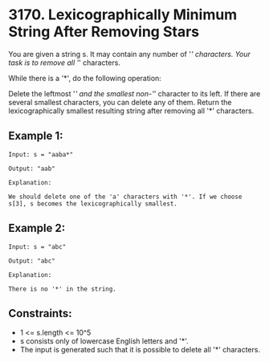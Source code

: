 # 3170. Lexicographically Minimum String After Removing Stars

You are given a string s. It may contain any number of '_' characters. Your task is to remove all '_' characters.

While there is a '\*', do the following operation:

Delete the leftmost '_' and the smallest non-'_' character to its left. If there are several smallest characters, you can delete any of them.
Return the lexicographically smallest resulting string after removing all '\*' characters.

## Example 1:

```
Input: s = "aaba*"

Output: "aab"

Explanation:

We should delete one of the 'a' characters with '*'. If we choose s[3], s becomes the lexicographically smallest.
```

## Example 2:

```
Input: s = "abc"

Output: "abc"

Explanation:

There is no '*' in the string.
```

## Constraints:

- 1 <= s.length <= 10^5
- s consists only of lowercase English letters and '\*'.
- The input is generated such that it is possible to delete all '\*' characters.
